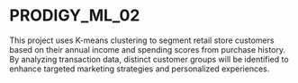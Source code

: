 # PRODIGY_ML_02
This project uses K-means clustering to segment retail store customers based on their annual income and spending scores from purchase history. By analyzing transaction data, distinct customer groups will be identified to enhance targeted marketing strategies and personalized experiences.
